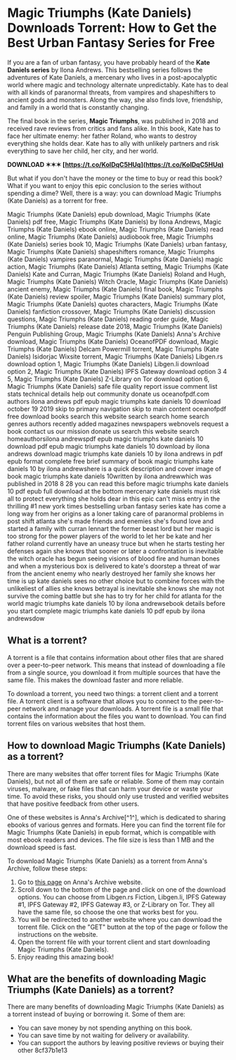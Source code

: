 
 
# Magic Triumphs (Kate Daniels) Downloads Torrent: How to Get the Best Urban Fantasy Series for Free
  
If you are a fan of urban fantasy, you have probably heard of the **Kate Daniels series** by Ilona Andrews. This bestselling series follows the adventures of Kate Daniels, a mercenary who lives in a post-apocalyptic world where magic and technology alternate unpredictably. Kate has to deal with all kinds of paranormal threats, from vampires and shapeshifters to ancient gods and monsters. Along the way, she also finds love, friendship, and family in a world that is constantly changing.
  
The final book in the series, **Magic Triumphs**, was published in 2018 and received rave reviews from critics and fans alike. In this book, Kate has to face her ultimate enemy: her father Roland, who wants to destroy everything she holds dear. Kate has to ally with unlikely partners and risk everything to save her child, her city, and her world.
 
**DOWNLOAD ✶✶✶ [https://t.co/KolDqC5HUq](https://t.co/KolDqC5HUq)**


  
But what if you don't have the money or the time to buy or read this book? What if you want to enjoy this epic conclusion to the series without spending a dime? Well, there is a way: you can download Magic Triumphs (Kate Daniels) as a torrent for free.
 
Magic Triumphs (Kate Daniels) epub download,  Magic Triumphs (Kate Daniels) pdf free,  Magic Triumphs (Kate Daniels) by Ilona Andrews,  Magic Triumphs (Kate Daniels) ebook online,  Magic Triumphs (Kate Daniels) read online,  Magic Triumphs (Kate Daniels) audiobook free,  Magic Triumphs (Kate Daniels) series book 10,  Magic Triumphs (Kate Daniels) urban fantasy,  Magic Triumphs (Kate Daniels) shapeshifters romance,  Magic Triumphs (Kate Daniels) vampires paranormal,  Magic Triumphs (Kate Daniels) magic action,  Magic Triumphs (Kate Daniels) Atlanta setting,  Magic Triumphs (Kate Daniels) Kate and Curran,  Magic Triumphs (Kate Daniels) Roland and Hugh,  Magic Triumphs (Kate Daniels) Witch Oracle,  Magic Triumphs (Kate Daniels) ancient enemy,  Magic Triumphs (Kate Daniels) final book,  Magic Triumphs (Kate Daniels) review spoiler,  Magic Triumphs (Kate Daniels) summary plot,  Magic Triumphs (Kate Daniels) quotes characters,  Magic Triumphs (Kate Daniels) fanfiction crossover,  Magic Triumphs (Kate Daniels) discussion questions,  Magic Triumphs (Kate Daniels) reading order guide,  Magic Triumphs (Kate Daniels) release date 2018,  Magic Triumphs (Kate Daniels) Penguin Publishing Group,  Magic Triumphs (Kate Daniels) Anna's Archive download,  Magic Triumphs (Kate Daniels) OceanofPDF download,  Magic Triumphs (Kate Daniels) Delcam Powermill torrent,  Magic Triumphs (Kate Daniels) Isidorjac Wixsite torrent,  Magic Triumphs (Kate Daniels) Libgen.rs download option 1,  Magic Triumphs (Kate Daniels) Libgen.li download option 2,  Magic Triumphs (Kate Daniels) IPFS Gateway download option 3 4 5,  Magic Triumphs (Kate Daniels) Z-Library on Tor download option 6,  Magic Triumphs (Kate Daniels) safe file quality report issue comment list stats technical details help out community donate us oceanofpdf.com authors ilona andrews pdf epub magic triumphs kate daniels 10 download october 19 2019 skip to primary navigation skip to main content oceanofpdf free download books search this website search search home search genres authors recently added magazines newspapers webnovels request a book contact us our mission donate us search this website search homeauthorsilona andrewspdf epub magic triumphs kate daniels 10 download pdf epub magic triumphs kate daniels 10 download by ilona andrews download magic triumphs kate daniels 10 by ilona andrews in pdf epub format complete free brief summary of book magic triumphs kate daniels 10 by ilona andrewshere is a quick description and cover image of book magic triumphs kate daniels 10written by ilona andrewwhich was published in 2018 8 28 you can read this before magic triumphs kate daniels 10 pdf epub full download at the bottom mercenary kate daniels must risk all to protect everything she holds dear in this epic can't miss entry in the thrilling #1 new york times bestselling urban fantasy series kate has come a long way from her origins as a loner taking care of paranormal problems in post shift atlanta she's made friends and enemies she's found love and started a family with curran lennart the former beast lord but her magic is too strong for the power players of the world to let her be kate and her father roland currently have an uneasy truce but when he starts testing her defenses again she knows that sooner or later a confrontation is inevitable the witch oracle has begun seeing visions of blood fire and human bones and when a mysterious box is delivered to kate's doorstep a threat of war from the ancient enemy who nearly destroyed her family she knows her time is up kate daniels sees no other choice but to combine forces with the unlikeliest of allies she knows betrayal is inevitable she knows she may not survive the coming battle but she has to try for her child for atlanta for the world magic triumphs kate daniels 10 by ilona andrewsebook details before you start complete magic triumphs kate daniels 10 pdf epub by ilona andrewsdow
  
## What is a torrent?
  
A torrent is a file that contains information about other files that are shared over a peer-to-peer network. This means that instead of downloading a file from a single source, you download it from multiple sources that have the same file. This makes the download faster and more reliable.
  
To download a torrent, you need two things: a torrent client and a torrent file. A torrent client is a software that allows you to connect to the peer-to-peer network and manage your downloads. A torrent file is a small file that contains the information about the files you want to download. You can find torrent files on various websites that host them.
  
## How to download Magic Triumphs (Kate Daniels) as a torrent?
  
There are many websites that offer torrent files for Magic Triumphs (Kate Daniels), but not all of them are safe or reliable. Some of them may contain viruses, malware, or fake files that can harm your device or waste your time. To avoid these risks, you should only use trusted and verified websites that have positive feedback from other users.
  
One of these websites is Anna's Archive[^1^], which is dedicated to sharing ebooks of various genres and formats. Here you can find the torrent file for Magic Triumphs (Kate Daniels) in epub format, which is compatible with most ebook readers and devices. The file size is less than 1 MB and the download speed is fast.
  
To download Magic Triumphs (Kate Daniels) as a torrent from Anna's Archive, follow these steps:
  
1. Go to [this page](https://annas-archive.org/md5/01c9c40e7fdc7149076c91fddab715ff) on Anna's Archive website.
2. Scroll down to the bottom of the page and click on one of the download options. You can choose from Libgen.rs Fiction, Libgen.li, IPFS Gateway #1, IPFS Gateway #2, IPFS Gateway #3, or Z-Library on Tor. They all have the same file, so choose the one that works best for you.
3. You will be redirected to another website where you can download the torrent file. Click on the "GET" button at the top of the page or follow the instructions on the website.
4. Open the torrent file with your torrent client and start downloading Magic Triumphs (Kate Daniels).
5. Enjoy reading this amazing book!

## What are the benefits of downloading Magic Triumphs (Kate Daniels) as a torrent?
  
There are many benefits of downloading Magic Triumphs (Kate Daniels) as a torrent instead of buying or borrowing it. Some of them are:

- You can save money by not spending anything on this book.
- You can save time by not waiting for delivery or availability.
- You can support the authors by leaving positive reviews or buying their other 8cf37b1e13



